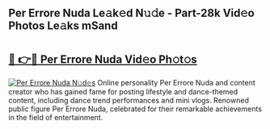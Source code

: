 ## Per Errore Nuda Le𝚊k𝚎d N𝚞𝚍e - Part-28k Vid𝚎o Photos Le𝚊ks mSand

# <h2><a href="http://fbeqhx.evod.top/?m=Per+Errore+Nuda">🔗 👉🔴 Per Errore Nuda Vid𝚎o Ph𝚘t𝚘s</a></h2>

[![Per Errore Nuda N𝚞d𝚎s](https://i.imgur.com/8V9OHl7.gif)](http://fbeqhx.evod.top/?m=Per+Errore+Nuda)
Online personality Per Errore Nuda and content creator who has gained fame for posting lifestyle and dance-themed content, including dance trend performances and mini vlogs. Renowned public figure Per Errore Nuda, celebrated for their remarkable achievements in the field of entertainment. 
